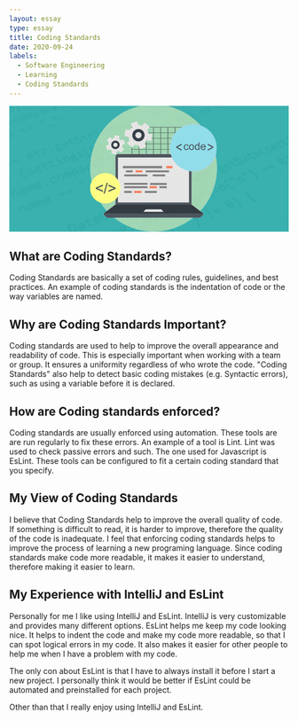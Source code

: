```yaml
---
layout: essay
type: essay
title: Coding Standards  
date: 2020-09-24
labels:
  - Software Engineering
  - Learning
  - Coding Standards 
---
```


<img class="ui centered medium image" src="../images/code-main.jpg">


## What are Coding Standards?
Coding Standards are basically a set of coding rules, guidelines, and best practices. An example of coding standards is the indentation of code or the way variables are named.

## Why are Coding Standards Important?
Coding standards are used to help to improve the overall appearance and readability of code. This is especially important when working with a team or group. It ensures a uniformity regardless of who wrote the code. "Coding Standards" also help to detect basic coding mistakes (e.g. Syntactic errors), such as using a variable before it is declared.
 
## How are Coding standards enforced?
Coding standards are usually enforced using automation. These tools are are run regularly to fix these errors. An example of a tool is Lint. Lint was used to check passive errors and such. The one used for Javascript is EsLint. These tools can be configured to fit a certain coding standard that you specify.

## My View of Coding Standards
I believe that Coding Standards help to improve the overall quality of code. If something is difficult to read, it is harder to improve, therefore the quality of the code is inadequate. I feel that enforcing coding standards helps to improve the process of learning a new programing language. Since coding standards make code more readable, it makes it easier to understand, therefore making it easier to learn.

## My Experience with IntelliJ and EsLint
Personally for me I like using IntelliJ and EsLint. IntelliJ is very customizable and provides many different options. EsLint helps me keep my code looking nice. It helps to indent the code and make my code more readable, so that I can spot logical errors in my code. It also makes it easier for other people to help me when I have a problem with my code.

The only con about EsLint is that I have to always install it before I start a new project. I personally think it would be better if EsLint could be automated and preinstalled for each project.

Other than that I really enjoy using IntelliJ and EsLint.

